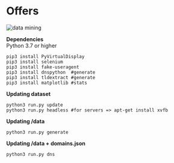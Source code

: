 # Offers

![data mining](https://media.tenor.com/images/a8e3545e271bab5d3848c3f15ccb61ef/tenor.gif)

**Dependencies**<br />
Python 3.7 or higher<br />
```
pip3 install PyVirtualDisplay
pip3 install selenium
pip3 install fake-useragent
pip3 install dnspython  #generate
pip3 install tldextract #generate
pip3 install matplotlib #stats
```

**Updating dataset**<br />
```
python3 run.py update
python3 run.py headless #for servers => apt-get install xvfb
```

**Updating /data**<br />
```
python3 run.py generate
```

**Updating /data + domains.json**<br />
```
python3 run.py dns
```
